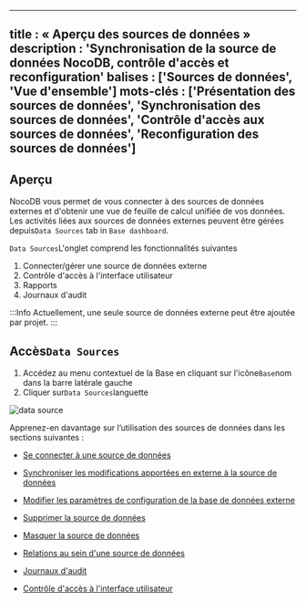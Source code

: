 ***

title : « Aperçu des sources de données »
description : 'Synchronisation de la source de données NocoDB, contrôle d'accès et reconfiguration'
balises : \['Sources de données', 'Vue d'ensemble']
mots-clés : \['Présentation des sources de données', 'Synchronisation des sources de données', 'Contrôle d'accès aux sources de données', 'Reconfiguration des sources de données']
-----------------------------------------------------------------------------------------------------------------------------------------------------------------------------------

## Aperçu

NocoDB vous permet de vous connecter à des sources de données externes et d'obtenir une vue de feuille de calcul unifiée de vos données. Les activités liées aux sources de données externes peuvent être gérées depuis`Data Sources` tab in `Base dashboard`.

`Data Sources`L'onglet comprend les fonctionnalités suivantes

1. Connecter/gérer une source de données externe
2. Contrôle d'accès à l'interface utilisateur
3. Rapports
4. Journaux d'audit

:::Info
Actuellement, une seule source de données externe peut être ajoutée par projet.
:::

## Accès`Data Sources`

1. Accédez au menu contextuel de la Base en cliquant sur l'icône`Base`nom dans la barre latérale gauche
2. Cliquer sur`Data Sources`languette

![data source](/img/v2/data-source/data-source.png)

Apprenez-en davantage sur l’utilisation des sources de données dans les sections suivantes :

* [Se connecter à une source de données](/data-sources/connect-to-data-source)

* [Synchroniser les modifications apportées en externe à la source de données](/data-sources/sync-with-data-source)

* [Modifier les paramètres de configuration de la base de données externe](/data-sources/actions-on-data-sources#edit-external-database-configuration-parameters)

* [Supprimer la source de données](/data-sources/actions-on-data-sources#remove-external-data-source)

* [Masquer la source de données](/data-sources/actions-on-data-sources#data-source-visibility)

* [Relations au sein d'une source de données](/data-sources/actions-on-data-sources#relations)

* [Journaux d'audit](/data-sources/actions-on-data-sources#audit-logs)

* [Contrôle d'accès à l'interface utilisateur](/data-sources/actions-on-data-sources#ui-access-control)
